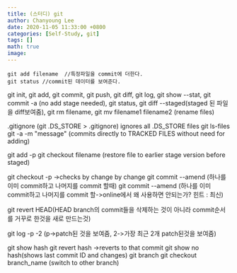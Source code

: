 ```yaml
---
title: (스터디) git
author: Chanyoung Lee
date: 2020-11-05 11:33:00 +0800
categories: [Self-Study, git]
tags: []
math: true
image: 
---
```


```console
git add filename  //특정파일을 commit에 더한다. 
git status //commit된 데이터를 보여준다.

```



git init, git add, git commit, git push, git diff, git log, git show --stat,  git commit -a (no add stage needed), git status, git diff --staged(staged 된 파일을 diff보여줌), git rm filename, git mv filename1 filename2 (rename files)

.gitignore (git .DS_STORE > .gitignore)
ignores all .DS_STORE files
git ls-files
git -a -m "message" (commits directly to TRACKED FILES without need for adding)

git add -p
git checkout filename (restore file to earlier stage version before staged)

git checkout -p ->checks by change by change
git commit --amend (하나를 이미 commit하고 나머지를 commit 할때)
git commit --amend (하나를 이미 commit하고 나머지를 commit 할->online에서 왜 사용하면 안되는가? 힌트 : 최신)

git revert HEAD(HEAD branch의 commit들을 삭제하는 것이 아니라 commit순서를 거꾸로 한것을 새로 만드는것)

git log -p -2 (p->patch된 것을 보여줌, 2->가장 최근 2개 patch된것을 보여줌)


git show hash
git revert hash ->reverts to that commit
git show no hash(shows last commit ID and changes)
git branch
git checkout branch_name (switch to other branch)